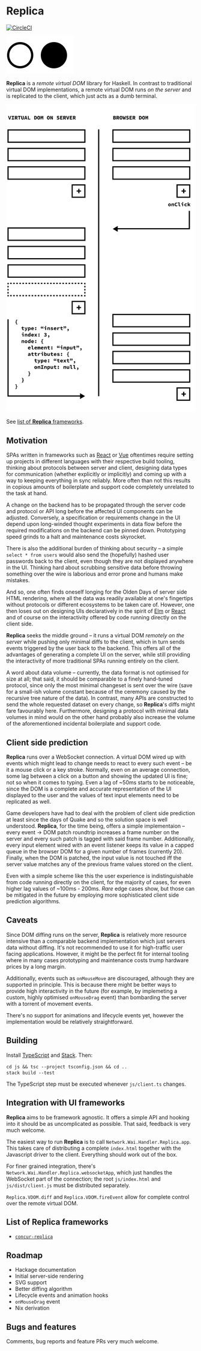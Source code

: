 # Replica

[![CircleCI](https://circleci.com/gh/pkamenarsky/replica.svg?style=svg)](https://circleci.com/gh/pkamenarsky/replica)

![Remote logo](./docs/replica-logo.svg)

**Replica** is a *remote virtual DOM* library for Haskell. In contrast to traditional virtual DOM implementations, a remote virtual DOM runs *on the server* and is replicated to the client, which just acts as a dumb terminal.

![Remote DOM](./docs/replica-dom.svg)

See [list of **Replica** frameworks](#list-of-replica-frameworks).

## Motivation

SPAs written in frameworks such as [React](https://reactjs.org) or [Vue](https://vuejs.org) oftentimes require setting up projects in different languages with their respective build tooling, thinking about protocols between server and client, designing data types for communication (whether explicitly or implicitly) and coming up with a way to keeping everything in sync reliably. More often than not this results in copious amounts of boilerplate and support code completely unrelated to the task at hand.

A change on the backend has to be propagated through the server code and protocol or API long before the affected UI components can be adjusted. Conversely, a specification or requirements change in the UI depend upon long-winded thought experiments in data flow before the required modifications on the backend can be pinned down. Prototyping speed grinds to a halt and maintenance costs skyrocket.

There is also the additional burden of thinking about security – a simple `select * from users` would also send the (hopefully) hashed user passwords back to the client, even though they are not displayed anywhere in the UI. Thinking hard about scrubbing sensitive data before throwing something over the wire is laborious and error prone and humans make mistakes.

And so, one often finds oneself longing for the Olden Days of server side HTML rendering, where all the data was readily available at one's fingertips without protocols or different ecosystems to be taken care of. However, one then loses out on designing UIs declaratively in the spirit of [Elm](https://elm-lang.org) or [React](https://reactjs.org) and of course on the interactivity offered by code running directly on the client side.

**Replica** seeks the middle ground – it runs a virtual DOM *remotely on the server* while pushing only minimal diffs to the client, which in turn sends events triggered by the user back to the backend. This offers all of the advantages of generating a complete UI on the server, while still providing the interactivity of more traditional SPAs running entirely on the client.

A word about data volume – currently, the data format is not optimised for size at all; that said, it should be comparable to a finely hand-tuned protocol, since only the most minimal changeset is sent over the wire (save for a small-ish volume constant because of the ceremony caused by the recursive tree nature of the data). In contrast, many APIs are constructed to send the whole requested dataset on every change, so **Replica**'s diffs might fare favourably here. Furthermore, designing a protocol with minimal data volumes in mind would on the other hand probably also increase the volume of the aforementioned incidental boilerplate and support code.

## Client side prediction

**Replica** runs over a WebSocket connection. A virtual DOM wired up with events which might lead to change needs to react to every such event – be it a mouse click or a key stroke. Normally, even on an average connection, some lag between a click on a button and showing the updated UI is fine; not so when it comes to typing. Even a lag of ~50ms starts to be noticeable, since the DOM is a complete and accurate representation of the UI displayed to the user and the values of text input elements need to be replicated as well.

Game developers have had to deal with the problem of client side prediction at least since the days of Quake and so the solution space is well understood. **Replica**, for the time being, offers a simple implementaion – every event → DOM patch roundtrip increases a frame number on the server and every such patch is tagged with said frame number. Additionally, every input element wired with an event listener keeps its value in a capped queue in the browser DOM for a given number of frames (currently 20). Finally, when the DOM is patched, the input value is not touched iff the server value matches any of the previous frame values stored on the client.

Even with a simple scheme like this the user experience is indistinguishable from code running directly on the client, for the majority of cases, for even higher lag values of ~100ms - 200ms. *Rare* edge cases show, but those can be mitigated in the future by employing more sophisticated client side prediction algorithms.

## Caveats

Since DOM diffing runs on the server, **Replica** is relatively more resource intensive than a comparable backend implementation which just servers data without diffing. It's not recommended to use it for high-traffic user facing applications. However, it might be the perfect fit for internal tooling where in many cases prototyping and maintenance costs trump hardware prices by a long margin.

Additionally, events such as `onMouseMove` are discouraged, although they are supported in principle. This is because there might be better ways to provide high interactivity in the future (for example, by implemeting a custom, highly optimised `onMouseDrag` event) than bombarding the server with a torrent of movement events.

There's no support for animations and lifecycle events yet, however the implementation would be relatively straightforward.

## Building

Install [TypeScript](https://www.typescriptlang.org) and [Stack](https://docs.haskellstack.org/en/stable/README). Then:

```
cd js && tsc --project tsconfig.json && cd ..
stack build --test
```

The TypeScript step must be executed whenever `js/client.ts` changes.

## Integration with UI frameworks

**Replica** aims to be framework agnostic. It offers a simple API and hooking into it should be as uncomplicated as possible. That said, feedback is very much welcome.

The easiest way to run **Replica** is to call `Network.Wai.Handler.Replica.app`. This takes care of distributing a complete `index.html` together with the Javascript driver to the client. Everything should work out of the box.

For finer grained integration, there's `Network.Wai.Handler.Replica.websocketApp`, which just handles the WebSocket part of the connection; the root `js/index.html` and `js/dist/client.js` must be distributed separately.

`Replica.VDOM.diff` and `Replica.VDOM.fireEvent` allow for complete control over the remote virtual DOM.

## List of **Replica** frameworks

* [`concur-replica`](https://github.com/pkamenarsky/concur-replica)

## Roadmap

* Hackage documentation
* Initial server-side rendering
* SVG support
* Better diffing algorithm
* Lifecycle events and animation hooks
* `onMouseDrag` event
* Nix derivation

## Bugs and features

Comments, bug reports and feature PRs very much welcome.
